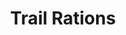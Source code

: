 ---
ep: 58
title: "Trail Rations"
imglink: "https://live.staticflickr.com/65535/50983023762_5d0d7e055e_o.jpg"
thumbnail: "https://live.staticflickr.com/65535/50983023762_e5e5cc60c7_q.jpg"
alt: >
    A close up on a toothy grinning mouth, surrounded by a scraggly beard. Above it is written &quot;Come, MEAT, be my guest. And let thy gifts to me be blessed.&quot; &quot;Meat&quot; is bolded for emphasis. 
name: "TomahawkKidArt"
---